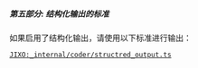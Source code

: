 ##### **第五部分: 结构化输出的标准**

如果启用了结构化输出，请使用以下标准进行输出：

[`JIXO:_internal/coder/structred_output.ts`](@FILE?filepath=""&lang=json)

